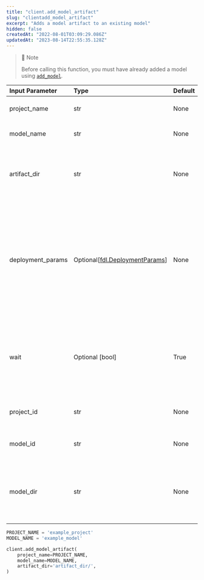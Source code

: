 ```yaml
---
title: "client.add_model_artifact"
slug: "clientadd_model_artifact"
excerpt: "Adds a model artifact to an existing model"
hidden: false
createdAt: "2022-08-01T03:09:29.086Z"
updatedAt: "2023-08-14T22:55:35.128Z"
---
```

> 📘 Note
> 
> Before calling this function, you must have already added a model using [`add_model`](/reference/clientadd_model).

| Input Parameter   | Type                                                       | Default | Description                                                                                                                                              |
| :---------------- | :--------------------------------------------------------- | :------ | :------------------------------------------------------------------------------------------------------------------------------------------------------- |
| project_name      | str                                                        | None    | The unique identifier for the project.                                                                                                                   |
| model_name        | str                                                        | None    | A unique identifier for the model.                                                                                                                       |
| artifact_dir      | str                                                        | None    | A path to the directory containing all of the [model files](doc:artifacts-and-surrogates) needed to run the model.                                       |
| deployment_params | Optional\[[fdl.DeploymentParams](ref:fdldeploymentparams)] | None    | Deployment parameters object for tuning the model deployment spec. Supported from server version `23.1` and above with Model Deployment feature enabled. |
| wait              | Optional [bool]                                            | True    | A boolean value which determines if the add method works in synchronous mode or asynchronous mode.                                                       |
| project_id        | str                                                        | None    | `Deprecated` The unique identifier for the project.                                                                                                      |
| model_id          | str                                                        | None    | `Deprecated` A unique identifier for the model.                                                                                                          |
| model_dir         | str                                                        | None    | `Deprecated` A path to the directory containing all of the [model files](doc:artifacts-and-surrogates) needed to run the model.                          |

```python python
PROJECT_NAME = 'example_project'
MODEL_NAME = 'example_model'

client.add_model_artifact(  
    project_name=PROJECT_NAME,
    model_name=MODEL_NAME,
    artifact_dir='artifact_dir/',
)
```